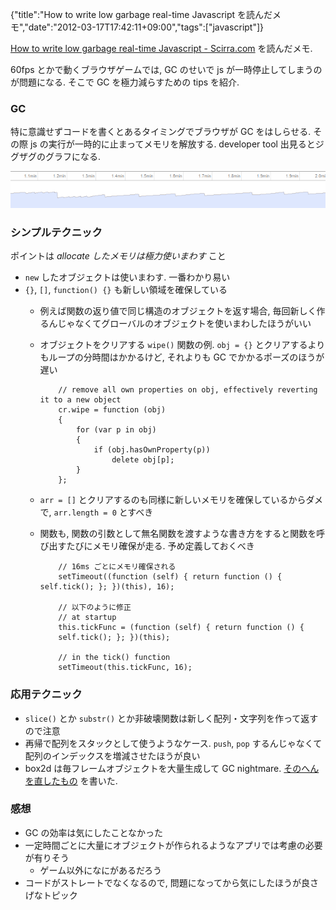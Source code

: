 {"title":"How to write low garbage real-time Javascript を読んだメモ","date":"2012-03-17T17:42:11+09:00","tags":["javascript"]}

[How to write low garbage real-time Javascript - Scirra.com](http://www.scirra.com/blog/76/how-to-write-low-garbage-real-time-javascript) を読んだメモ.

60fps とかで動くブラウザゲームでは, GC のせいで js が一時停止してしまうのが問題になる. そこで GC を極力減らすための tips を紹介.

### GC

特に意識せずコードを書くとあるタイミングでブラウザが GC をはしらせる. その際 js の実行が一時的に止まってメモリを解放する. developer tool 出見るとジグザグのグラフになる.

![Zig-zag memory usage while playing a Javascript game](images/chromememoryusage.png)

### シンプルテクニック

ポイントは *allocate したメモリは極力使いまわす* こと

- `new` したオブジェクトは使いまわす. 一番わかり易い
- `{}`, `[]`, `function() {}` も新しい領域を確保している
  - 例えば関数の返り値で同じ構造のオブジェクトを返す場合, 毎回新しく作るんじゃなくてグローバルのオブジェクトを使いまわしたほうがいい
  - オブジェクトをクリアする `wipe()` 関数の例. `obj = {}` とクリアするよりもループの分時間はかかるけど, それよりも GC でかかるポーズのほうが遅い

            // remove all own properties on obj, effectively reverting it to a new object
            cr.wipe = function (obj)
            {
                for (var p in obj)
                {
                    if (obj.hasOwnProperty(p))
                        delete obj[p];
                }
            };

  - `arr = []` とクリアするのも同様に新しいメモリを確保しているからダメで, `arr.length = 0` とすべき
  - 関数も, 関数の引数として無名関数を渡すような書き方をすると関数を呼び出すたびにメモリ確保が走る. 予め定義しておくべき

            // 16ms ごとにメモリ確保される
            setTimeout((function (self) { return function () { self.tick(); }; })(this), 16);
            
            // 以下のように修正
            // at startup
            this.tickFunc = (function (self) { return function () {
            self.tick(); }; })(this);
            
            // in the tick() function
            setTimeout(this.tickFunc, 16);

### 応用テクニック

- `slice()` とか `substr()` とか非破壊関数は新しく配列・文字列を作って返すので注意
- 再帰で配列をスタックとして使うようなケース. `push`, `pop` するんじゃなくて配列のインデックスを増減させたほうが良い
- box2d は毎フレームオブジェクトを大量生成して GC nightmare. [そのへんを直したもの](https://github.com/illandril/box2dweb-closure/blob/master/src/common/math/b2Vec2.js) を書いた.

### 感想

- GC の効率は気にしたことなかった
- 一定時間ごとに大量にオブジェクトが作られるようなアプリでは考慮の必要が有りそう
  - ゲーム以外になにがあるだろう
- コードがストレートでなくなるので, 問題になってから気にしたほうが良さげなトピック
